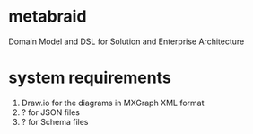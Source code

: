 # metabraid
Domain Model and DSL for Solution and Enterprise Architecture

# system requirements

1. Draw.io for the diagrams in MXGraph XML format
2. ? for JSON files
3. ? for Schema files
